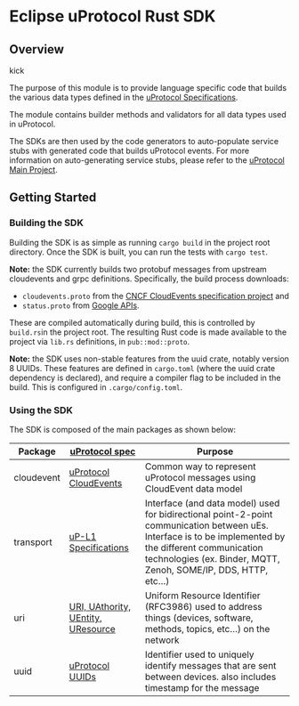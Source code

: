 # Eclipse uProtocol Rust SDK

## Overview

kick

The purpose of this module is to provide language specific code that builds the various data types defined in the [uProtocol Specifications](https://github.com/eclipse-uprotocol/uprotocol-spec/tree/main).

The module contains builder methods and validators for all data types used in uProtocol.

The SDKs are then used by the code generators to auto-populate service stubs with generated code that builds uProtocol events. For more information on auto-generating service stubs, please refer to the [uProtocol Main Project](http://github.com/eclipse-uprotocol/uprotocol).

## Getting Started

### Building the SDK

Building the SDK is as simple as running `cargo build` in the project root directory.
Once the SDK is built, you can run the tests with `cargo test`.

__Note:__ the SDK currently builds two protobuf messages from upstream cloudevents and grpc definitions. Specifically, the build process downloads:

- `cloudevents.proto` from the [CNCF CloudEvents specification project](https://github.com/cloudevents/spec/blob/main/cloudevents/formats/cloudevents.proto) and
- `status.proto` from [Google APIs](https://github.com/googleapis/googleapis/blob/master/google/rpc/status.proto).

These are compiled automatically during build, this is controlled by `build.rs`in the project root. The resulting Rust code is made available to the project via `lib.rs` definitions, in `pub::mod::proto`.

__Note:__ the SDK uses non-stable features from the uuid crate, notably version 8 UUIDs. These features are defined in `cargo.toml` (where the uuid crate dependency is declared), and require a compiler flag to be included in the build. This is configured in `.cargo/config.toml`.

### Using the SDK

The SDK is composed of the main packages as shown below:

Package | [uProtocol spec](https://github.com/eclipse-uprotocol/uprotocol-spec) | Purpose
---|---|---
cloudevent | [uProtocol CloudEvents](https://github.com/eclipse-uprotocol/uprotocol-spec/blob/main/up-l1/cloudevents.adoc) | Common way to represent uProtocol messages using CloudEvent data model
transport | [uP-L1 Specifications](https://github.com/eclipse-uprotocol/uprotocol-spec/blob/main/up-l1/README.adoc) | Interface (and data model) used for bidirectional point-2-point communication between uEs. Interface is to be implemented by the different communication technologies (ex. Binder, MQTT, Zenoh, SOME/IP, DDS, HTTP, etc…​)
uri | [URI, UAthority, UEntity, UResource](https://github.com/eclipse-uprotocol/uprotocol-spec/blob/main/basics/uri.adoc) | Uniform Resource Identifier (RFC3986) used to address things (devices, software, methods, topics, etc…​) on the network
uuid | [uProtocol UUIDs](https://github.com/eclipse-uprotocol/uprotocol-spec/blob/main/basics/uuid.adoc) | Identifier used to uniquely identify messages that are sent between devices. also includes timestamp for the message
